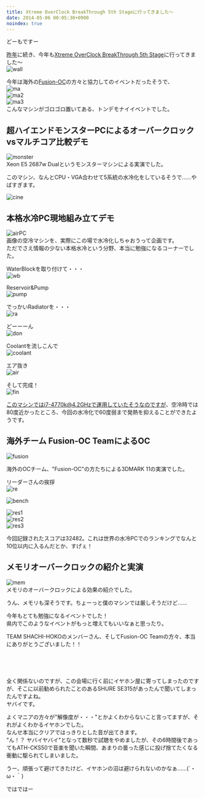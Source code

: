 ```yaml
---
title: Xtreme OverClock BreakThrough 5th Stageに行ってきました〜
date: 2014-05-06 00:05:30+0900
noindex: true
---
```

どーもですー

[昨年](http://tosainu.wktk.so/view/278 "Xtreme OverClock BreakThrough 4th Stage")に続き、今年も[Xtreme OverClock BreakThrough 5th Stage](https://sites.google.com/a/shachi-hoko.jp.net/team-shachi-hoko/project-updates/%E3%80%90puresuririsu%E3%80%91jinnianmoobakurokkuibento%E3%80%8C2014gwxtremeoverclockbreakthrough5thstage%E3%80%8Dwodaxuguddouiruedmbendiandekaicui "xob5")に行ってきました〜  
![wall](./IMG_1843.JPG "wall")

今年は海外の[Fusion-OC](http://www.fusion-oc.com/ "fusion-oc")の方々と協力してのイベントだったそうで、  
![ma](./IMG_1808.JPG "ma")  
![ma2](./IMG_1814.JPG "ma2")  
![ma3](./IMG_1815.JPG "ma3")  
こんなマシンがゴロゴロ置いてある、トンデモナイイベントでした。

<!--more-->

## 超ハイエンドモンスターPCによるオーバークロックvsマルチコア比較デモ

![monster](./IMG_1811.JPG "monster")  
Xeon E5 2687w Dualというモンスターマシンによる実演でした。

このマシン、なんとCPU・VGA合わせて5系統の水冷化をしているそうで......やばすぎます。

![cine](./IMG_1810.JPG "cine")

## 本格水冷PC現地組み立てデモ

![airPC](./IMG_1816.JPG "airPC")  
画像の空冷マシンを、実際にこの場で水冷化しちゃおうって企画です。  
ただでさえ情報の少ない本格水冷という分野、本当に勉強になるコーナーでした。

WaterBlockを取り付けて・・・  
![wb](./IMG_1820.JPG "wb")

Reservoir&Pump  
![pump](./IMG_1821.JPG "pump")

でっかいRadiatorを・・・  
![ra](./IMG_1824.JPG "ra")

どーーーん  
![don](./IMG_1827.JPG "don")

Coolantを流しこんで  
![coolant](./IMG_1828.JPG "coolant")

エア抜き  
![air](./IMG_1829.JPG "air")

そして完成！  
![fin](./IMG_1831.JPG "fin")

このマシンではi7-4770k@4.2GHzで運用していたそうなのですが、空冷時では80度近かったところ、今回の水冷化で60度弱まで発熱を抑えることができたようです。

## 海外チーム Fusion-OC TeamによるOC

![fusion](./IMG_1812.JPG "fusion")

海外のOCチーム、"Fusion-OC"の方たちによる3DMARK 11の実演でした。

リーダーさんの挨拶  
![re](./IMG_1833.JPG "re")

![bench](./IMG_1837.JPG "bench")

![res1](./IMG_1840.JPG "res1")  
![res2](./IMG_1841.JPG "res2")  
![res3](./IMG_1839.JPG "res3")

今回記録されたスコアは32482。これは世界の水冷PCでのランキングでなんと10位以内に入るんだとか、すげぇ！

## メモリオーバークロックの紹介と実演

![mem](./IMG_1842.JPG "mem")  
メモリのオーバークロックによる効果の紹介でした。

うん、メモリも深そうです。ちょーっと僕のマシンでは厳しそうだけど......

今年もとても勉強になるイベントでした！  
県内でこのようなイベントがもっと増えてもいいなぁと思ったり。

TEAM SHACHI-HOKOのメンバーさん、そしてFusion-OC Teamの方々、本当にありがとうございました！！

&nbsp;

&nbsp;

全く関係ないのですが、この会場に行く前にイヤホン屋に寄ってしまったのですが、そこに以前勧められたことのあるSHURE SE315があったんで聞いてしまったんですよね。  
ヤバイです。

よくマニアの方々が"解像度が・・・"とかよくわからないこと言ってますが、それがよくわかるイヤホンでした。  
なんせ本当にクリアではっきりとした音が出てきます。  
"ん！？ ヤバイヤバイ"となって数秒で試聴をやめましたが、その6時間後であってもATH-CKS50で音楽を聞いた瞬間、あまりの曇った感じに投げ捨てたくなる衝動に駆られてしまいました。

うー、頑張って避けてきたけど、イヤホンの沼は避けられないのかなぁ......(´・ω・｀)

ではではー
